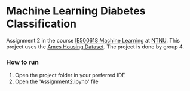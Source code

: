 # Machine Learning Diabetes Classification

Assignment 2 in the course
[IE500618 Machine Learning](https://www.ntnu.edu/studies/courses/IE500618#tab=omEmnet) at
[NTNU](https://www.ntnu.edu/). This project uses the
[Ames Housing Dataset](https://www.kaggle.com/datasets/shashanknecrothapa/ames-housing-dataset).
The project is done by group 4.

### How to run

1. Open the project folder in your preferred IDE
2. Open the 'Assignment2.ipynb' file
